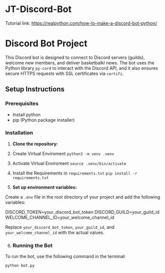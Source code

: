 # JT-Discord-Bot
Tutorial link: https://realpython.com/how-to-make-a-discord-bot-python/


# Discord Bot Project

This Discord bot is designed to connect to Discord servers (guilds), welcome new members, and deliver basketbalkl news. The bot uses the Python library `py-cord` to interact with the Discord API, and it also ensures secure HTTPS requests with SSL certificates via `certifi`.

## Setup Instructions

### Prerequisites

- Install python 
- pip (Python package installer)

### Installation

1. **Clone the repository:**

2. Create Virtual Enviroment
  `python3 -m venv .venv`

3. Activate Virtual Enviroment
  `source .venv/bin/activate`

4. Install the Requirements in `requirements.txt`
  `pip install -r requirements.txt`

5. **Set up environment variables:**

Create a `.env` file in the root directory of your project and add the following variables:

DISCORD_TOKEN=your_discord_bot_token
DISCORD_GUILD=your_guild_id
WELCOME_CHANNEL_ID=your_welcome_channel_id


Replace `your_discord_bot_token`, `your_guild_id`, and `your_welcome_channel_id` with the actual values.

6. ### Running the Bot

To run the bot, use the following command in the terminal:

  `python bot.py`









